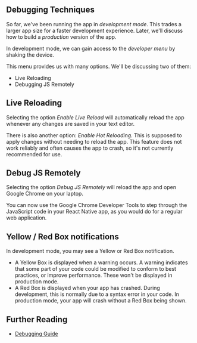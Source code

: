 ## Debugging Techniques

So far, we've been running the app in _development mode_. This trades a larger app size for a faster development experience. Later, we'll discuss how to build a _production_ version of the app.

In development mode, we can gain access to the _developer menu_ by shaking the device.

This menu provides us with many options. We'll be discussing two of them:

- Live Reloading
- Debugging JS Remotely

<!-- break -->

## Live Reloading

Selecting the option _Enable Live Reload_ will automatically reload the app whenever any changes are saved in your text editor.

There is also another option: _Enable Hot Reloading_. This is supposed to apply changes without needing to reload the app. This feature does not work reliably and often causes the app to crash, so it's not currently recommended for use.

<!-- break -->

## Debug JS Remotely

Selecting the option _Debug JS Remotely_ will reload the app and open Google Chrome on your laptop.

You can now use the Google Chrome Developer Tools to step through the JavaScript code in your React Native app, as you would do for a regular web application.

<!-- break -->

## Yellow / Red Box notifications

In development mode, you may see a Yellow or Red Box notification.

- A Yellow Box is displayed when a warning occurs. A warning indicates that some part of your code could be modified to conform to best practices, or improve performance. These won't be displayed in production mode.
- A Red Box is displayed when your app has crashed. During development, this is normally due to a syntax error in your code. In production mode, your app will crash without a Red Box being shown.

<!-- break -->

## Further Reading

- [Debugging Guide](https://facebook.github.io/react-native/docs/debugging.html)
